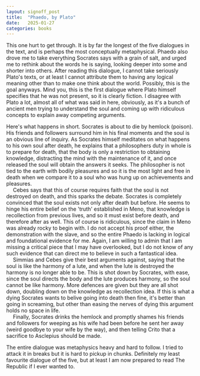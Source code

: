 ```yaml
---
layout: signoff_post
title:  "Phaedo, by Plato"
date:   2025-01-27
categories: books
---
```


This one hurt to get through. It is by far the longest of the five dialogues in the text, and is perhaps the most conceptually metaphysical.
Phaedo also drove me to take everything Socrates says with a grain of salt, and urged me to rethink about the words he is saying, looking deeper into some and shorter into others. After reading this dialogue, I cannot take seriously Plato's texts, or at least I cannot attribute them to having any logical meaning other than to make one think about the world. Possibly, this is the goal anyways. Mind you, this is the first dialogue where Plato himself specifies that he was not present, so it is clearly fiction. 
I disagree with Plato a lot, almost all of what was said in here, obviously, as it's a bunch of ancient men trying to understand the soul and coming up with ridiculous concepts to explain away competing arguments. 

Here's what happens in short. 
Socrates is about to die by hemlock (poison). His friends and followers surround him in his final moments and the soul is an obvious line of inquiry. As Socrates himself meditates on what happens to his own soul after death, he explains that a philosophers duty in whole is to prepare for death, that the body is only a restriction to obtaining knowledge, distracting the mind with the maintenance of it, and once released the soul will obtain the answers it seeks. The philosopher is not tied to the earth with bodily pleasures and so it is the most light and free in death when we compare it to a soul who was hung up on achievements and pleasures.
\
&emsp; Cebes says that this of course requires faith that the soul is not destroyed on death, and this sparks the debate. Socrates is completely convinced that the soul exists not only after death but before. He seems to hinge his entire belief on the 'truth' established in Meno, that knowledge is recollection from previous lives, and so it must exist before death, and therefore after as well. This of course is ridiculous, since the claim in Meno was already rocky to begin with. I do not accept his proof either, the demonstration with the slave, and so the entire Phaedo is lacking in logical and foundational evidence for me. Again, I am willing to admin that I am missing a critical piece that I may  have overlooked, but I do not know of any such evidence that can direct me to believe in such a fantastical idea. 
\
&emsp; Simmias and Cebes give their best arguments against, saying that the soul is like the harmony of a lute, and when the lute is destroyed the harmony is no longer able to be. This is shot down by Socrates, with ease, since the soul directs the body and the lute produces harmony, so the soul cannot be like harmony. More defences are given but they are all shot down, doubling down on the knowledge as recollection idea. If this is what a dying Socrates wants to belive going into death then fine, it's better than going in screaming, but other than easing the nerves of dying this argument holds no space in life. 
\
&emsp; Finally, Socrates drinks the hemlock and promptly shames his friends and followers for weeping as his wife had been before he sent her away (weird goodbye to your wife by the way), and then telling Crito that a sacrifice to Asclepius should be made.

The entire dialogue was metaphysics heavy and hard to follow. I tried to attack it in breaks but it is hard to pickup in chunks. Definitely my least favourite dialogue of the five, but at least I am now prepared to read The Republic if I ever wanted to.